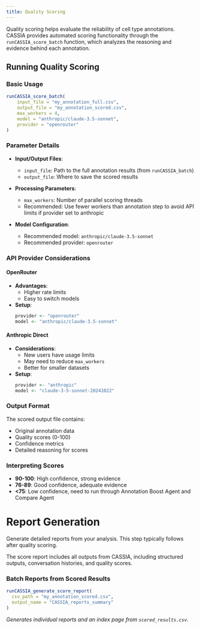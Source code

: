 ```yaml
---
title: Quality Scoring
---
```



Quality scoring helps evaluate the reliability of cell type annotations. CASSIA provides automated scoring functionality through the `runCASSIA_score_batch` function, which analyzes the reasoning and evidence behind each annotation.

## Running Quality Scoring

### Basic Usage
```R
runCASSIA_score_batch(
    input_file = "my_annotation_full.csv",
    output_file = "my_annotation_scored.csv",
    max_workers = 4,
    model = "anthropic/claude-3.5-sonnet",
    provider = "openrouter"
)
```

### Parameter Details

- **Input/Output Files**:
   - `input_file`: Path to the full annotation results (from `runCASSIA_batch`)
   - `output_file`: Where to save the scored results
   
- **Processing Parameters**:
   - `max_workers`: Number of parallel scoring threads
   - Recommended: Use fewer workers than annotation step to avoid API limits if provider set to anthropic

- **Model Configuration**:
   - Recommended model: `anthropic/claude-3.5-sonnet`
   - Recommended provider: `openrouter`

### API Provider Considerations

#### OpenRouter
- **Advantages**:
  - Higher rate limits
  - Easy to switch models
- **Setup**:
  ```R
  provider <- "openrouter"
  model <- "anthropic/claude-3.5-sonnet"
  ```

#### Anthropic Direct
- **Considerations**:
  - New users have usage limits
  - May need to reduce `max_workers`
  - Better for smaller datasets
- **Setup**:
  ```R
  provider <- "anthropic"
  model <- "claude-3-5-sonnet-20241022"
  ```

### Output Format
The scored output file contains:
- Original annotation data
- Quality scores (0-100)
- Confidence metrics
- Detailed reasoning for scores

### Interpreting Scores

- **90-100**: High confidence, strong evidence
- **76-89**: Good confidence, adequate evidence
- **<75**: Low confidence, need to run through Annotation Boost Agent and Compare Agent

# Report Generation

Generate detailed reports from your analysis. This step typically follows after quality scoring.

The score report includes all outputs from CASSIA, including structured outputs, conversation histories, and quality scores.

### Batch Reports from Scored Results

```R
runCASSIA_generate_score_report(
  csv_path = "my_annotation_scored.csv",
  output_name = "CASSIA_reports_summary"
)
```

_Generates individual reports and an index page from `scored_results.csv`._
